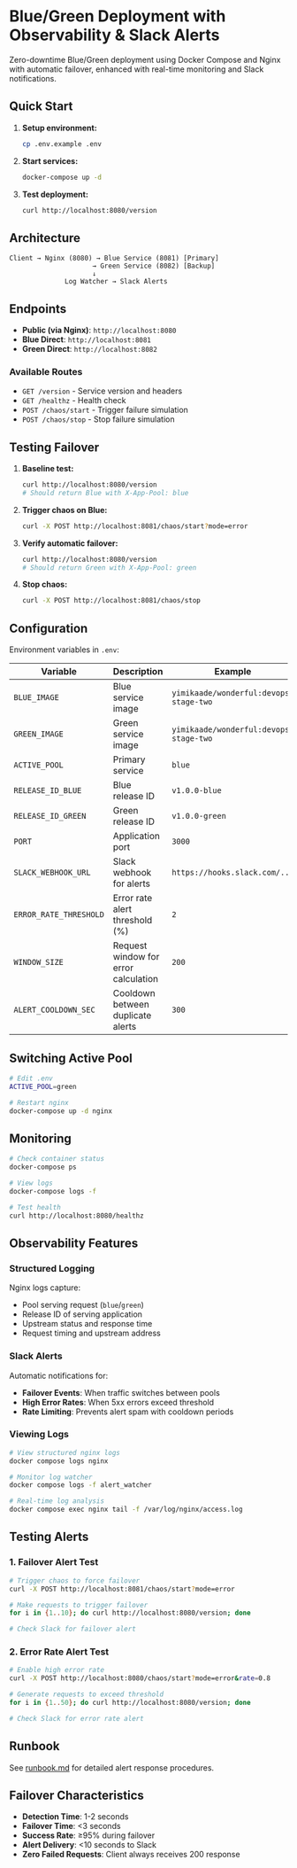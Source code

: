 # Blue/Green Deployment with Observability & Slack Alerts

Zero-downtime Blue/Green deployment using Docker Compose and Nginx with automatic failover, enhanced with real-time monitoring and Slack notifications.

## Quick Start

1. **Setup environment:**
   ```bash
   cp .env.example .env
   ```

2. **Start services:**
   ```bash
   docker-compose up -d
   ```

3. **Test deployment:**
   ```bash
   curl http://localhost:8080/version
   ```

## Architecture

```
Client → Nginx (8080) → Blue Service (8081) [Primary]
                     → Green Service (8082) [Backup]
                     ↓
              Log Watcher → Slack Alerts
```

## Endpoints

- **Public (via Nginx)**: `http://localhost:8080`
- **Blue Direct**: `http://localhost:8081` 
- **Green Direct**: `http://localhost:8082`

### Available Routes
- `GET /version` - Service version and headers
- `GET /healthz` - Health check
- `POST /chaos/start` - Trigger failure simulation
- `POST /chaos/stop` - Stop failure simulation

## Testing Failover

1. **Baseline test:**
   ```bash
   curl http://localhost:8080/version
   # Should return Blue with X-App-Pool: blue
   ```

2. **Trigger chaos on Blue:**
   ```bash
   curl -X POST http://localhost:8081/chaos/start?mode=error
   ```

3. **Verify automatic failover:**
   ```bash
   curl http://localhost:8080/version
   # Should return Green with X-App-Pool: green
   ```

4. **Stop chaos:**
   ```bash
   curl -X POST http://localhost:8081/chaos/stop
   ```

## Configuration

Environment variables in `.env`:

| Variable | Description | Example |
|----------|-------------|---------|
| `BLUE_IMAGE` | Blue service image | `yimikaade/wonderful:devops-stage-two` |
| `GREEN_IMAGE` | Green service image | `yimikaade/wonderful:devops-stage-two` |
| `ACTIVE_POOL` | Primary service | `blue` |
| `RELEASE_ID_BLUE` | Blue release ID | `v1.0.0-blue` |
| `RELEASE_ID_GREEN` | Green release ID | `v1.0.0-green` |
| `PORT` | Application port | `3000` |
| `SLACK_WEBHOOK_URL` | Slack webhook for alerts | `https://hooks.slack.com/...` |
| `ERROR_RATE_THRESHOLD` | Error rate alert threshold (%) | `2` |
| `WINDOW_SIZE` | Request window for error calculation | `200` |
| `ALERT_COOLDOWN_SEC` | Cooldown between duplicate alerts | `300` |

## Switching Active Pool

```bash
# Edit .env
ACTIVE_POOL=green

# Restart nginx
docker-compose up -d nginx
```

## Monitoring

```bash
# Check container status
docker-compose ps

# View logs
docker-compose logs -f

# Test health
curl http://localhost:8080/healthz
```

## Observability Features

### Structured Logging
Nginx logs capture:
- Pool serving request (`blue`/`green`)
- Release ID of serving application
- Upstream status and response time
- Request timing and upstream address

### Slack Alerts
Automatic notifications for:
- **Failover Events**: When traffic switches between pools
- **High Error Rates**: When 5xx errors exceed threshold
- **Rate Limiting**: Prevents alert spam with cooldown periods

### Viewing Logs
```bash
# View structured nginx logs
docker compose logs nginx

# Monitor log watcher
docker compose logs -f alert_watcher

# Real-time log analysis
docker compose exec nginx tail -f /var/log/nginx/access.log
```

## Testing Alerts

### 1. Failover Alert Test
```bash
# Trigger chaos to force failover
curl -X POST http://localhost:8081/chaos/start?mode=error

# Make requests to trigger failover
for i in {1..10}; do curl http://localhost:8080/version; done

# Check Slack for failover alert
```

### 2. Error Rate Alert Test
```bash
# Enable high error rate
curl -X POST http://localhost:8080/chaos/start?mode=error&rate=0.8

# Generate requests to exceed threshold
for i in {1..50}; do curl http://localhost:8080/version; done

# Check Slack for error rate alert
```

## Runbook

See [runbook.md](runbook.md) for detailed alert response procedures.

## Failover Characteristics

- **Detection Time**: 1-2 seconds
- **Failover Time**: <3 seconds  
- **Success Rate**: ≥95% during failover
- **Alert Delivery**: <10 seconds to Slack
- **Zero Failed Requests**: Client always receives 200 response